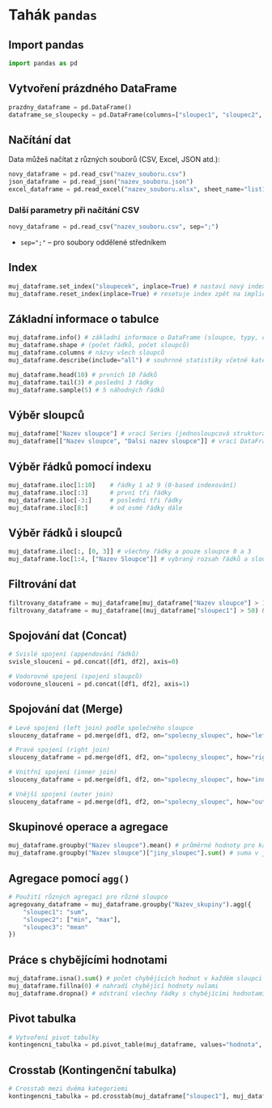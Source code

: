 # Tahák `pandas`
  
## Import pandas
```py
import pandas as pd
```

## Vytvoření prázdného DataFrame
```py
prazdny_dataframe = pd.DataFrame()
dataframe_se_sloupecky = pd.DataFrame(columns=["sloupec1", "sloupec2", "sloupec3"])
```

## Načítání dat
Data můžeš načítat z různých souborů (CSV, Excel, JSON atd.):
```py
novy_dataframe = pd.read_csv("nazev_souboru.csv")
json_dataframe = pd.read_json("nazev_souboru.json")
excel_dataframe = pd.read_excel("nazev_souboru.xlsx", sheet_name="list1")
```

### Další parametry při načítání CSV
```py
novy_dataframe = pd.read_csv("nazev_souboru.csv", sep=";")
```
- `sep=";"` – pro soubory oddělené středníkem

## Index
```py
muj_dataframe.set_index("sloupecek", inplace=True) # nastaví nový index
muj_dataframe.reset_index(inplace=True) # resetuje index zpět na implicitní
```

## Základní informace o tabulce
```py
muj_dataframe.info() # základní informace o DataFrame (sloupce, typy, chybějící data)
muj_dataframe.shape # (počet řádků, počet sloupců)
muj_dataframe.columns # názvy všech sloupců
muj_dataframe.describe(include="all") # souhrnné statistiky včetně kategorií

muj_dataframe.head(10) # prvních 10 řádků
muj_dataframe.tail(3) # poslední 3 řádky
muj_dataframe.sample(5) # 5 náhodných řádků
```

## Výběr sloupců
```py
muj_dataframe["Nazev sloupce"] # vrací Series (jednosloupcová struktura)
muj_dataframe[["Nazev sloupce", "Dalsi nazev sloupce"]] # vrací DataFrame (vícesloupcová struktura)
```

## Výběr řádků pomocí indexu
```py
muj_dataframe.iloc[1:10]    # řádky 1 až 9 (0-based indexování)
muj_dataframe.iloc[:3]      # první tři řádky
muj_dataframe.iloc[-3:]     # poslední tři řádky
muj_dataframe.iloc[8:]      # od osmé řádky dále
```

## Výběr řádků i sloupců
```py
muj_dataframe.iloc[:, [0, 3]] # všechny řádky a pouze sloupce 0 a 3
muj_dataframe.loc[1:4, ["Nazev Sloupce"]] # vybraný rozsah řádků a sloupce podle názvu
```

## Filtrování dat
```py
filtrovany_dataframe = muj_dataframe[muj_dataframe["Nazev sloupce"] > 100] # podmíněný výběr
filtrovany_dataframe = muj_dataframe[(muj_dataframe["sloupec1"] > 50) & (muj_dataframe["sloupec2"] == "hodnota")] 
```

## Spojování dat (Concat)
```py
# Svislé spojení (appendování řádků)
svisle_slouceni = pd.concat([df1, df2], axis=0)

# Vodorovné spojení (spojení sloupců)
vodorovne_slouceni = pd.concat([df1, df2], axis=1)
```

## Spojování dat (Merge)
```py
# Levé spojení (left join) podle společného sloupce
slouceny_dataframe = pd.merge(df1, df2, on="spolecny_sloupec", how="left")

# Pravé spojení (right join)
slouceny_dataframe = pd.merge(df1, df2, on="spolecny_sloupec", how="right")

# Vnitřní spojení (inner join)
slouceny_dataframe = pd.merge(df1, df2, on="spolecny_sloupec", how="inner")

# Vnější spojení (outer join)
slouceny_dataframe = pd.merge(df1, df2, on="spolecny_sloupec", how="outer")
```

## Skupinové operace a agregace
```py
muj_dataframe.groupby("Nazev sloupce").mean() # průměrné hodnoty pro každou skupinu
muj_dataframe.groupby("Nazev sloupce")["jiny_sloupec"].sum() # suma v jiném sloupci podle skupin
```

## Agregace pomocí `agg()`
```py
# Použití různých agregací pro různé sloupce
agregovany_dataframe = muj_dataframe.groupby("Nazev_skupiny").agg({
    "sloupec1": "sum", 
    "sloupec2": ["min", "max"],
    "sloupec3": "mean"
})
```

## Práce s chybějícími hodnotami
```py
muj_dataframe.isna().sum() # počet chybějících hodnot v každém sloupci
muj_dataframe.fillna(0) # nahradí chybějící hodnoty nulami
muj_dataframe.dropna() # odstraní všechny řádky s chybějícími hodnotami
```

## Pivot tabulka
```py
# Vytvoření pivot tabulky
kontingencni_tabulka = pd.pivot_table(muj_dataframe, values="hodnota", index="index_sloupec", columns="sloupec", aggfunc="sum")
```

## Crosstab (Kontingenční tabulka)
```py
# Crosstab mezi dvěma kategoriemi
kontingencni_tabulka = pd.crosstab(muj_dataframe["sloupec1"], muj_dataframe["sloupec2"])
```
